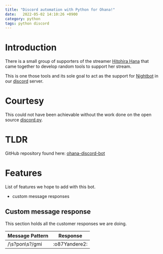 ```yaml
---
title: "Discord automation with Python for Ohana!"
date:   2022-05-02 14:10:26 +0900
category: python
tags: python discord
---
```

# Introduction
There is a small group of supporters of the streamer [Hitohira Hana](http://hitohira-hana.com/) that came together to develop random tools to support her stream.

This is one those tools and its sole goal to act as the support for [Nightbot](https://nightbot.tv/) in our [discord](https://discord.gg/kEwSAa9D) server. 

# Courtesy 
This could not have been achievable without the work done on the open source [discord.py](https://discordpy.readthedocs.io/en/stable/).

# TLDR
GitHub repository found here: [ohana-discord-bot](https://github.com/ohanagirl/ohana-discord-bot)

# Features
List of features we hope to add with this bot.
- custom message responses

## Custom message response
This section holds all the customer responses we are doing.

|Message Pattern|Response|
|-|-|
|/\s?pon\s?/gmi|:o87Yandere2:|
